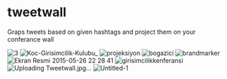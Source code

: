 # tweetwall
Graps tweets based on given hashtags and project them on your conferance wall

![3](https://user-images.githubusercontent.com/2059340/156874776-1369176e-2390-4fd1-bb9d-58f03083ca55.jpg)
![Koc-Girisimcilik-Kulubu_](https://user-images.githubusercontent.com/2059340/156874834-b5e2a08e-8de1-4d4e-abc5-6db9fa293743.jpg)
![projeksiyon](https://user-images.githubusercontent.com/2059340/156874857-4cb41154-6603-4455-bde3-3e3bbeec8602.jpg)
![bogazici](https://user-images.githubusercontent.com/2059340/156874790-683db0c7-d2e1-4ea0-8b6a-547c0e040d35.jpg)
![brandmarker](https://user-images.githubusercontent.com/2059340/156874796-8009df90-e01a-4436-9e0a-a73e9290aeb9.jpg)
![Ekran Resmi 2015-05-26 22 28 41](https://user-images.githubusercontent.com/2059340/156874807-d71ecc26-394a-400b-b1a6-9702b024b189.png)
![girisimcilikkenferansi](https://user-images.githubusercontent.com/2059340/156874817-c7513997-d9bc-40fb-a35e-58437e8386c2.jpg)
![Uploading Tweetwall.jpg…]()
![Untitled-1](https://user-images.githubusercontent.com/2059340/156874873-7ef0efa2-1095-4b32-a299-49c9d42e2321.png)
